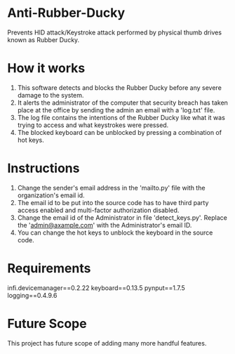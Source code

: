 # Anti-Rubber-Ducky
Prevents HID attack/Keystroke attack performed by physical thumb drives known as Rubber Ducky.

# How it works
1. This software detects and blocks the Rubber Ducky before any severe damage to the system.
2. It alerts the administrator of the computer that security breach has taken place at the office by sending the admin an email with a 'log.txt' file.
3. The log file contains the intentions of the Rubber Ducky like what it was trying to access and what keystrokes were pressed.
4. The blocked keyboard can be unblocked by pressing a combination of hot keys.

# Instructions
1. Change the sender's email address in the 'mailto.py' file with the organization's email id.
2. The email id to be put into the source code has to have third party access enabled and multi-factor authorization disabled.
3. Change the email id of the Administrator in file 'detect_keys.py'. Replace the 'admin@axample.com' with the Administrator's email ID.
4. You can change the hot keys to unblock the keyboard in the source code.

# Requirements
infi.devicemanager==0.2.22
keyboard==0.13.5
pynput==1.7.5
logging==0.4.9.6

# Future Scope
This project has future scope of adding many more handful features.
